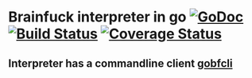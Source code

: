# Brainfuck interpreter in go [![GoDoc](https://godoc.org/github.com/weirdgiraffe/gobf?status.svg)](https://godoc.org/github.com/weirdgiraffe/gobf) [![Build Status](https://drone.io/github.com/weirdgiraffe/gobf/status.png)](https://drone.io/github.com/weirdgiraffe/gobf/latest) [![Coverage Status](https://coveralls.io/repos/github/weirdgiraffe/gobf/badge.svg?branch=master)](https://coveralls.io/github/weirdgiraffe/gobf?branch=master)

## Interpreter has a commandline client [gobfcli](https://github.com/weirdgiraffe/gobfcli)
